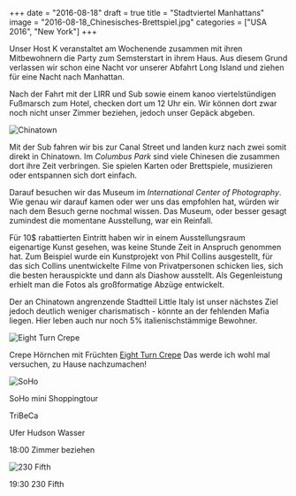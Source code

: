 +++
date = "2016-08-18"
draft = true
title = "Stadtviertel Manhattans"
image = "2016-08-18_Chinesisches-Brettspiel.jpg"
categories = ["USA 2016", "New York"]
+++

Unser Host K veranstaltet am Wochenende zusammen 
mit ihren Mitbewohnern
die Party zum Semsterstart in ihrem Haus. 
Aus diesem Grund verlassen wir schon eine
Nacht vor unserer Abfahrt Long Island
und ziehen für eine Nacht nach Manhattan. 

Nach der Fahrt mit der LIRR und Sub sowie
einem kanoo viertelstündigen Fußmarsch zum 
Hotel, checken dort um 12 Uhr ein.
Wir können dort zwar noch nicht unser
Zimmer beziehen, jedoch unser Gepäck abgeben. 

![Chinatown](/images/2016-08-00_China-Town.jpg)

Mit der Sub fahren wir bis zur Canal Street 
und landen kurz nach zwei somit direkt in Chinatown. 
Im *Columbus Park* sind viele Chinesen
die zusammen dort ihre Zeit verbringen. 
Sie spielen Karten oder Brettspiele, musizieren oder entspannen sich dort einfach. 

Darauf besuchen wir das Museum im 
*International Center of Photography*. 
Wie genau wir darauf kamen oder wer uns 
das empfohlen hat, würden wir nach dem Besuch
gerne nochmal wissen. 
Das Museum, oder besser gesagt 
zumindest die momentane 
Ausstellung, war ein Reinfall. 

Für 10$ rabattierten Eintritt haben wir 
in einem Ausstellungsraum eigenartige Kunst
gesehen, was keine Stunde Zeit in Anspruch
genommen hat. 
Zum Beispiel wurde ein Kunstprojekt von
Phil Collins ausgestellt, für das sich
Collins unentwickelte Filme von Privatpersonen
schicken lies, sich die besten herauspickte
und dann als Diashow ausstellt. Als
Gegenleistung erhielt man die Fotos als
großformatige Abzüge entwickelt. 


Der an Chinatown angrenzende Stadtteil
Little Italy
ist unser nächstes Ziel jedoch deutlich
weniger charismatisch - könnte an der 
fehlenden Mafia liegen. Hier leben auch
nur noch 5% italienischstämmige Bewohner. 


![Eight Turn Crepe](/images/2016-08-00_Eight-Turn-Crepe.jpg)

Crepe Hörnchen mit Früchten 
[Eight Turn Crepe](eightturncrepe.com)
Das werde ich wohl mal versuchen, zu Hause 
nachzumachen!

![SoHo](/images/2016-08-00_SoHo.jpg)

SoHo mini Shoppingtour

TriBeCa

Ufer Hudson Wasser

18:00 Zimmer beziehen

![230 Fifth](/images/2016-08-00_230-Fifth.jpg)

19:30 230 Fifth